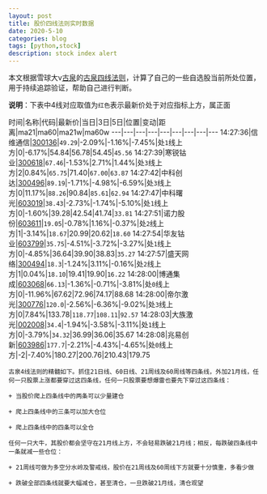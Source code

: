 ```yaml
---
layout: post
title: 股价四线法则实时数据
date: 2020-5-10
categories: blog
tags: [python,stock]
description: stock index alert
---
```



本文根据雪球大v[古泉](https://xueqiu.com/u/7148646888)的[古泉四线法则](https://xueqiu.com/7148646888/130498192)，计算了自己的一些自选股当前所处位置，用于持续追踪验证，帮助自己进行判断。

**说明**：下表中4线对应取值为`红色`表示最新价处于对应指标上方，属正面

时间|名称|代码|最新价|当日|3日|5日|位置|变动|距离|ma21|ma60|ma21w|ma60w
---|---|---|---|---|---|---|---|---
14:27:36|信维通信|[300136](https://xueqiu.com/S/SZ300136)|`49.29`|-2.09%|-1.16%|-7.45%|处`1`线上方|0|-6.17%|54.84|56.78|54.45|`45.56`
14:27:39|寒锐钴业|[300618](https://xueqiu.com/S/SZ300618)|`67.46`|-1.53%|2.71%|1.44%|处`3`线上方|2|0.84%|`65.75`|71.40|`67.00`|`63.87`
14:27:42|中科创达|[300496](https://xueqiu.com/S/SZ300496)|`89.19`|-1.71%|-4.98%|-6.59%|处`3`线上方|0|11.17%|`88.26`|90.84|`85.61`|`62.94`
14:27:47|中科曙光|[603019](https://xueqiu.com/S/SH603019)|`38.43`|-2.73%|-1.74%|-5.10%|处`1`线上方|0|-1.60%|39.28|42.54|41.74|`33.81`
14:27:51|诺力股份|[603611](https://xueqiu.com/S/SH603611)|`19.05`|-0.78%|1.16%|-0.37%|处`2`线上方|1|-3.14%|`18.67`|20.99|20.62|`18.60`
14:27:54|华友钴业|[603799](https://xueqiu.com/S/SH603799)|`35.75`|-4.51%|-3.72%|-3.27%|处`1`线上方|0|-4.85%|36.64|39.90|38.83|`35.27`
14:27:57|盛天网络|[300494](https://xueqiu.com/S/SZ300494)|`18.3`|-1.24%|3.11%|-0.16%|处`2`线上方|1|0.04%|`18.10`|19.41|19.90|`16.22`
14:28:00|博通集成|[603068](https://xueqiu.com/S/SH603068)|`66.13`|-1.36%|-0.71%|-3.81%|处`0`线上方|0|-11.96%|67.62|72.96|74.17|88.68
14:28:00|帝尔激光|[300776](https://xueqiu.com/S/SZ300776)|`120.0`|-2.56%|-6.36%|-9.02%|处`3`线上方|0|7.84%|133.78|`118.77`|`108.11`|`92.57`
14:28:03|大族激光|[002008](https://xueqiu.com/S/SZ002008)|`34.4`|-1.94%|-3.58%|-3.11%|处`1`线上方|0|-3.79%|`34.32`|36.99|36.06|35.67
14:28:08|兆易创新|[603986](https://xueqiu.com/S/SH603986)|`177.7`|-2.21%|-4.43%|-4.65%|处`0`线上方|-2|-7.40%|180.27|200.76|210.43|179.75

```
古泉4线法则的精髓如下。抓住21日线、60日线、21周线及60周线等四条线，外加21月线，任何一只股票上涨都要穿过这四条线，任何一只股票要想爆雷也要先下穿过这四条线：

+ 当股价爬上四条线中的两条可以少量建仓

+ 爬上四条线中的三条可以加大仓位

+ 爬上四条线中的四条可以全仓

任何一只大牛，其股价都会坚守在21月线上方，不会轻易跌破21月线；相反，每跌破四条线中一条就减一些仓位：

+ 21周线可做为多空分水岭及警戒线，股价在21周线及60周线下方就要十分慎重，多看少做

+ 跌破全部四条线就要大幅减仓，甚至清仓，一旦跌破21月线，清仓观望
```